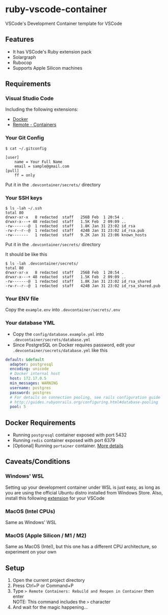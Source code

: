 # ruby-vscode-container

VSCode's Development Container template for VSCode

## Features
- It has VSCode's Ruby extension pack
- Solargraph
- Rubocop
- Supports Apple Silicon machines

## Requirements

### Visual Studio Code

Including the following extensions:

- [Docker](https://marketplace.visualstudio.com/items?itemName=ms-azuretools.vscode-docker)
- [Remote - Containers](https://marketplace.visualstudio.com/items?itemName=ms-vscode-remote.remote-containers)

### Your Git Config

```shell
$ cat ~/.gitconfig
```

```shell
[user]
	name = Your Full Name
	email = sample@gmail.com
[pull]
	ff = only
```

Put it in the `.devcontainer/secrets/` directory

### Your SSH keys

```shell
$ ls -lah ~/.ssh
total 80
drwxr-xr-x   8 redacted  staff   256B Feb  1 20:54 .
drwxr-x---+ 48 redacted  staff   1.5K Feb  2 09:09 ..
-rw-------@  1 redacted  staff   1.8K Jan 31 23:02 id_rsa
-rw-r--r--@  1 redacted  staff   424B Jan 31 23:02 id_rsa.pub
-rw-------   1 redacted  staff   9.2K Jan 31 23:06 known_hosts
```

Put it in the `.devcontainer/secrets/` directory

It should be like this

```shell
$ ls -lah .devcontainer/secrets/
total 80
drwxr-xr-x   8 redacted  staff   256B Feb  1 20:54 .
drwxr-x---+ 48 redacted  staff   1.5K Feb  2 09:09 ..
-rw-------@  1 redacted  staff   1.8K Jan 31 23:02 id_rsa_shared
-rw-r--r--@  1 redacted  staff   424B Jan 31 23:02 id_rsa_shared.pub
```

### Your ENV file

Copy the `example.env` into `.devcontainer/secrets/.env`

### Your database YML

- Copy the `config/database.example.yml` into `.devcontainer/secrets/database.yml`
- Since PostgreSQL on Docker requires password, edit your `.devcontainer/secrets/database.yml` like this

```yml
default: &default
  adapter: postgresql
  encoding: unicode
  # Docker internal host
  host: 172.17.0.5
  min_messages: WARNING
  username: postgres
  password: postgres
  # For details on connection pooling, see rails configuration guide
  # http://guides.rubyonrails.org/configuring.html#database-pooling
  pool: 5
```

## Docker Requirements

- Running `postgresql` container exposed with port 5432
- Running `redis` container exposed with port 6379
- [Optional] Running `portainer` container. [More details](https://docs.portainer.io/v/ce-2.11/start/install/server/docker)

## Caveats/Conditions

### Windows' WSL

Setting up your development container under WSL is just easy,
as long as you are using the official Ubuntu distro installed from Windows Store.
Also, install this following [extension](https://marketplace.visualstudio.com/items?itemName=ms-vscode-remote.remote-wsl) for your VSCode

### MacOS (Intel CPUs)

Same as Windows' WSL

### MacOS (Apple Silicon / M1 / M2)

Same as MacOS (Intel), but this one has a different CPU architecture, so experiment on your own

## Setup

1. Open the current project directory
2. Press Ctrl+P or Command+P
3. Type `> Remote Containers: Rebuild and Reopen in Container` then enter
<br>NOTE: This command includes the `>` character
4. And wait for the magic happening...